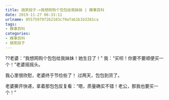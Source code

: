 ```yaml
---
title: 搞笑段子->我想网购个包包给我妹妹 | 糗事百科
date: 2019-11-27 06:33:11
urlname: 05575979f262103c79afab1b1b3261ca
tags: 
- 糗事百科
categories:
- 糗事百科
- 搞笑段子
---
```

??老婆：“我想网购个包包给我妹妹！她生日了！” 我：“买呗！你要不要顺便买一个！”老婆摇摇头。

我心里很欣慰，老婆终于节俭些了！ 过两天，包包到货了。

老婆撕开快递，拿着那包包反复看：“嗯，质量确实不错！老公，那我也要买一个！”


